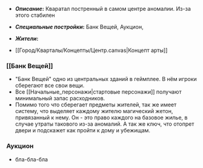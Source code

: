 - **_Описание_:**
    Кваратал постренный в самом центре аномалии. Из-за этого стабилен 

- **_Специальные постройки_:**
    Банк Вещей, Аукцион,

- **_Жители_:**
    

- [[Город/Кварталы/Концепты/Центр.canvas|Концепт арты]]
### [[Банк Вещей]]
- "Банк Вещей" одно из центральных зданий в геймплее. В нём игроки сберегают все свои вещи. 
- Все [[Начальные_персонажи|стартовые персонажи]] получают минимальный запас расходников.
- Помимо того что сберегает предметы жителей, так же имеет систему, что выделяет каждому жителю магический жетон, привязанный к нему. Он  - это право каждого на базовое жилье, в случае утраты такового из-за аномалий. А так же ключ, что отопрет двери и подскажет как пройти к дому и убежищам.
### Аукцион
- бла-бла-бла